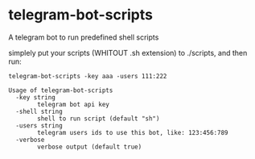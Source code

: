 # telegram-bot-scripts
A telegram bot to run predefined shell scripts

simplely put your scripts (WHITOUT .sh extension) to ./scripts, and then run:

`telegram-bot-scripts -key aaa -users 111:222`


```
Usage of telegram-bot-scripts
  -key string
        telegram bot api key
  -shell string
        shell to run script (default "sh")
  -users string
        telegram users ids to use this bot, like: 123:456:789
  -verbose
        verbose output (default true)

```